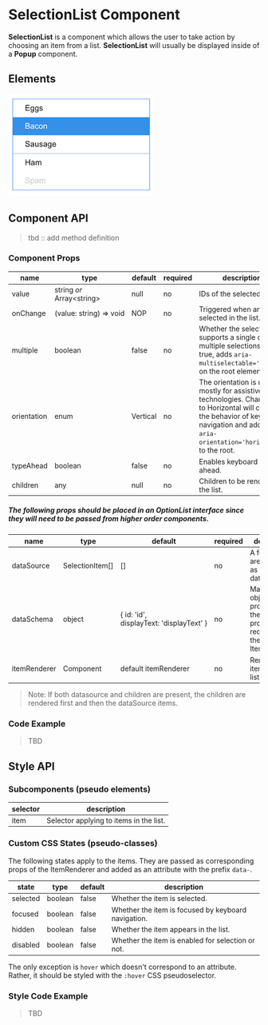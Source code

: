 # SelectionList Component

**SelectionList** is a component which allows the user to take action by choosing an item from a list. **SelectionList** will usually be displayed inside of a **Popup** component.

## Elements

![image](./assets/elements.png)

## Component API

> tbd :: add method definition

### Component Props

| name        | type                                  | default | required | description                              |
| ----------- | ------------------------------------- | ------------ | ---------- | ---------------------------------------- |
| value | string *or* Array\<string> | null | no | IDs of the selected items. |
| onChange | (value:&nbsp;string)&nbsp;=>&nbsp;void | NOP | no | Triggered when an item is selected in the list. |
| multiple | boolean | false | no | Whether the selection list supports a single or multiple selections. When true, adds `aria-multiselectable='true'` on the root element.
| orientation | enum | Vertical | no | The orientation is used mostly for assistive technologies. Changing to Horizontal will change the behavior of keyboard navigation and adds `aria-orientation='horizontal'` to the root. |
| typeAhead | boolean | false | no | Enables keyboard type-ahead. |
| children | any | null | no | Children to be rendered in the list. |

##### The following props should be placed in an OptionList interface since they will need to be passed from higher order components.

| name        | type                                  | default | required | description                              |
| ----------- | ------------------------------------- | ------------ | ---------- | ---------------------------------------- |
| dataSource | SelectionItem[] | [] | no | A few options are accepted as a datasource. |
| dataSchema | object | { id: 'id', displayText:&nbsp;'displayText'&nbsp;} | no | Maps the object properties to the relevant properties required by the ItemRenderer. |
| itemRenderer | Component | default itemRenderer | no | Renders an item in the list. |

> Note: If both datasource and children are present, the children are rendered first and then the dataSource items.

### Code Example

> TBD

## Style API

### Subcomponents (pseudo elements)

selector   | description
--- | ---
item | Selector applying to items in the list.

### Custom CSS States (pseudo-classes)

The following states apply to the items. They are passed as corresponding props of the ItemRenderer and added as an attribute with the prefix `data-`.

state | type | default | description
--- | --- | --- | ---
selected | boolean | false | Whether the item is selected.
focused | boolean | false | Whether the item is focused by keyboard navigation.
hidden | boolean | false | Whether the item appears in the list.
disabled | boolean | false | Whether the item is enabled for selection or not.

The only exception is `hover` which doesn't correspond to an attribute. Rather, it should be styled with the `:hover` CSS pseudoselector.

### Style Code Example

> TBD
